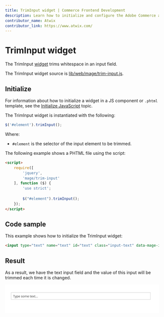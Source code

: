 ```yaml
---
title: TrimInput widget | Commerce Frontend Development
description: Learn how to initialize and configure the Adobe Commerce and Magento Open Source TrimInput widget.
contributor_name: Atwix
contributor_link: https://www.atwix.com/
---
```


# TrimInput widget

The TrimInput [widget](https://glossary.magento.com/widget) trims  whitespace in an input field.

The TrimInput widget source is [lib/web/mage/trim-input.js][].

## Initialize

For information about how to initialize a widget in a JS component or `.phtml` template, see the [Initialize JavaScript][] topic.

The TrimInput widget is instantiated with the following:

```javascript
$('#element').trimInput();
```

Where:

-  `#element` is the selector of the input element to be trimmed.

The following example shows a PHTML file using the script:

```html
<script>
    require([
        'jquery',
        'mage/trim-input'
    ], function ($) {
        'use strict';

        $("#element").trimInput();
    });
</script>
```

## Code sample

This example shows how to initialize the TrimInput widget:

```html
<input type="text" name="text" id="text" class="input-text" data-mage-init='{"mage/trim-input":{}}' placeholder="Type some text...">
```

## Result

As a result, we have the text input field and the value of this input will be trimmed each time it is changed.

![TrimInput Input Example](../../_images/javascript/trimInput-widget-result.png)

[lib/web/mage/trim-input.js]: https://github.com/magento/magento2/blob/2.4/lib/web/mage/trim-input.js
[Initialize JavaScript]: ../init.md
